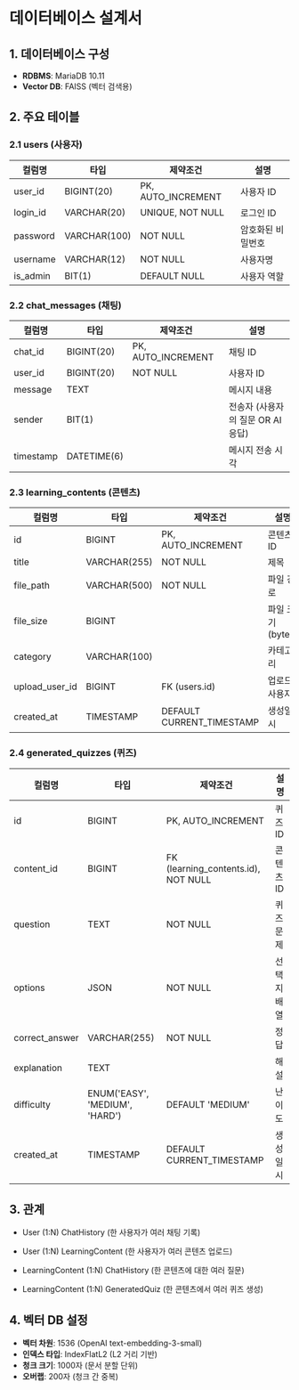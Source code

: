 # 데이터베이스 설계서

## 1. 데이터베이스 구성

- **RDBMS**: MariaDB 10.11
- **Vector DB**: FAISS (벡터 검색용)

## 2. 주요 테이블

### 2.1 users (사용자)
| 컬럼명 | 타입 | 제약조건 | 설명 |
|--------|------|----------|------|
| user_id | BIGINT(20) | PK, AUTO_INCREMENT | 사용자 ID |
| login_id | VARCHAR(20) | UNIQUE, NOT NULL | 로그인 ID |
| password | VARCHAR(100) | NOT NULL | 암호화된 비밀번호 |
| username | VARCHAR(12) | NOT NULL | 사용자명 |
| is_admin | BIT(1) | DEFAULT NULL | 사용자 역할 |

### 2.2 chat_messages (채팅)
| 컬럼명 | 타입 | 제약조건 | 설명 |
|--------|------|----------|------|
| chat_id | BIGINT(20) | PK, AUTO_INCREMENT | 채팅 ID |
| user_id | BIGINT(20) | NOT NULL | 사용자 ID |
| message | TEXT | | 메시지 내용 |
| sender | BIT(1) | | 전송자 (사용자의 질문 OR AI 응답) |
| timestamp | DATETIME(6) | | 메시지 전송 시각 |

### 2.3 learning_contents (콘텐츠)
| 컬럼명 | 타입 | 제약조건 | 설명 |
|--------|------|----------|------|
| id | BIGINT | PK, AUTO_INCREMENT | 콘텐츠 ID |
| title | VARCHAR(255) | NOT NULL | 제목 |
| file_path | VARCHAR(500) | NOT NULL | 파일 경로 |
| file_size | BIGINT | | 파일 크기 (bytes) |
| category | VARCHAR(100) | | 카테고리 |
| upload_user_id | BIGINT | FK (users.id) | 업로드 사용자 |
| created_at | TIMESTAMP | DEFAULT CURRENT_TIMESTAMP | 생성일시 |

### 2.4 generated_quizzes (퀴즈)
| 컬럼명 | 타입 | 제약조건 | 설명 |
|--------|------|----------|------|
| id | BIGINT | PK, AUTO_INCREMENT | 퀴즈 ID |
| content_id | BIGINT | FK (learning_contents.id), NOT NULL | 콘텐츠 ID |
| question | TEXT | NOT NULL | 퀴즈 문제 |
| options | JSON | NOT NULL | 선택지 배열 |
| correct_answer | VARCHAR(255) | NOT NULL | 정답 |
| explanation | TEXT | | 해설 |
| difficulty | ENUM('EASY', 'MEDIUM', 'HARD') | DEFAULT 'MEDIUM' | 난이도 |
| created_at | TIMESTAMP | DEFAULT CURRENT_TIMESTAMP | 생성일시 |

## 3. 관계

- User (1:N) ChatHistory (한 사용자가 여러 채팅 기록)


- User (1:N) LearningContent (한 사용자가 여러 콘텐츠 업로드)
- LearningContent (1:N) ChatHistory (한 콘텐츠에 대한 여러 질문)
- LearningContent (1:N) GeneratedQuiz (한 콘텐츠에서 여러 퀴즈 생성)

## 4. 벡터 DB 설정

- **벡터 차원**: 1536 (OpenAI text-embedding-3-small)
- **인덱스 타입**: IndexFlatL2 (L2 거리 기반)
- **청크 크기**: 1000자 (문서 분할 단위)
- **오버랩**: 200자 (청크 간 중복)